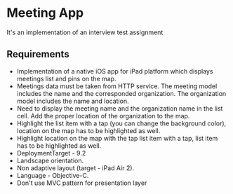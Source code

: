 # Meeting App

It's an implementation of an interview test assignment

## Requirements
- Implementation of a native iOS app for iPad platform which displays meetings list and pins on the map.
- Meetings data must be taken from HTTP service. The meeting model includes the name and the corresponded organization. The organization model includes the name and location.
- Need to display the meeting name and the organization name in the list cell. Add the proper location of the organization to the map.
- Highlight the list item with a tap (you can change the background color), location on the map has to be highlighted as well.
- Highlight location on the map with the tap list item with a tap, list item has to be highlighted as well.
- DeploymentTarget - 9.2
- Landscape orientation.
- Non adaptive layout (target - iPad Air 2).
- Language - Objective-C.
- Don't use MVC pattern for presentation layer